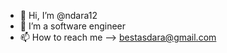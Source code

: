 - 👋 Hi, I’m @ndara12
- 👀 I’m a software engineer
- 📫 How to reach me --> bestasdara@gmail.com
<!---
ndara12/ndara12 is a ✨ special ✨ repository because its `README.md` (this file) appears on your GitHub profile.
You can click the Preview link to take a look at your changes.
--->
